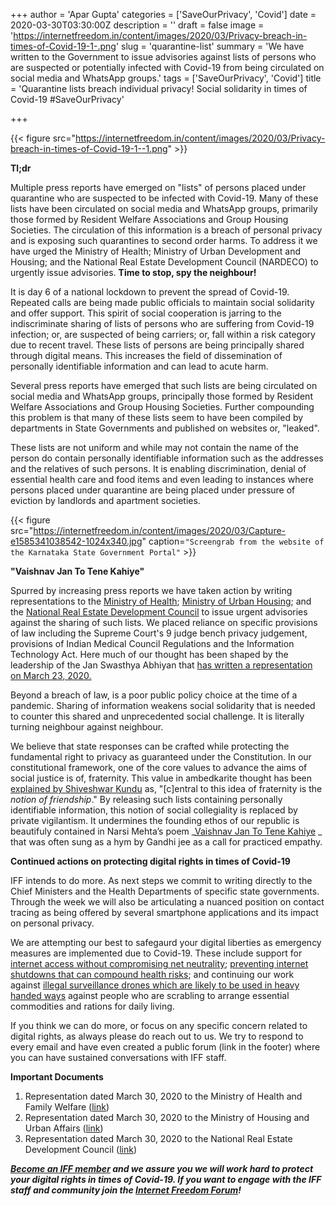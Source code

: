 +++
author = 'Apar Gupta'
categories = ['SaveOurPrivacy', 'Covid']
date = 2020-03-30T03:30:00Z
description = ''
draft = false
image = 'https://internetfreedom.in/content/images/2020/03/Privacy-breach-in-times-of-Covid-19-1-.png'
slug = 'quarantine-list'
summary = 'We have written to the Government to issue advisories against lists of persons who are suspected or potentially infected with Covid-19 from being circulated on social media and WhatsApp groups.'
tags = ['SaveOurPrivacy', 'Covid']
title = 'Quarantine lists breach individual privacy! Social solidarity in times of Covid-19 #SaveOurPrivacy'

+++


{{< figure src="https://internetfreedom.in/content/images/2020/03/Privacy-breach-in-times-of-Covid-19-1--1.png" >}}

**Tl;dr**

Multiple press reports have emerged on "lists" of persons placed under quarantine who are suspected to be infected with Covid-19. Many of these lists have been circulated on social media and WhatsApp groups, primarily those formed by Resident Welfare Associations and Group Housing Societies. The circulation of this information is a  breach of personal privacy and is exposing such quarantines to second order harms. To address it we have urged the Ministry of Health; Ministry of Urban Development and Housing; and  the National Real Estate Development Council (NARDECO) to urgently issue advisories. **Time to stop, spy the neighbour!**

It is day 6 of a national lockdown to prevent the spread of Covid-19. Repeated calls are being made public officials to maintain social solidarity and offer support. This spirit of social cooperation is jarring to the indiscriminate sharing of lists of persons who are suffering from Covid-19 infection; or, are suspected of being carriers; or, fall within a risk category due to recent travel. These lists of persons are being principally shared through digital means. This increases the field of dissemination of personally identifiable information and can lead to acute harm.

Several press reports have emerged that such lists are being circulated on social media and WhatsApp groups, principally those formed by Resident Welfare Associations and Group Housing Societies. Further compounding this problem is that many of these lists seem to have been compiled by departments in State Governments and published on websites or, "leaked".

These lists are not uniform and while may not contain the name of the person do contain personally identifiable information such as the addresses and the relatives of such persons. It is enabling discrimination, denial of essential health care and food items and even leading to instances where persons placed under quarantine are being placed under pressure of eviction by landlords and apartment societies.

{{< figure src="https://internetfreedom.in/content/images/2020/03/Capture-e1585341038542-1024x340.jpg" caption=`"Screengrab from the website of the Karnataka State Government Portal"` >}}

**"Vaishnav Jan To Tene Kahiye"**

Spurred by increasing press reports we have taken action by writing representations to the [Ministry of Health](https://drive.google.com/file/d/1Hov2bcNt0dX2j1pNM_JU-c82muozQNhV/view?usp=sharing); [Ministry of Urban Housing](https://drive.google.com/file/d/1M9EUPaYsrho66FUMUDhpRRSjsMdheboA/view?usp=sharing); and the [National Real Estate Development Council](https://drive.google.com/file/d/1qFXpHcgnt5DJCzN7l1mmjBAWJCQvSmKg/view?usp=sharing) to issue urgent advisories against the sharing of such lists. We placed reliance on specific provisions of law including the Supreme Court's 9 judge bench privacy judgement, provisions of Indian Medical Council Regulations and the Information Technology Act. Here much of our thought has been shaped by the leadership of the Jan Swasthya Abhiyan that [has written a representation on March 23, 2020.](http://phmindia.org/2020/03/23/jsa-statement-on-breach-of-confidentiality-around-coronavirus-cases/) 

Beyond a breach of law, is a poor public policy choice at the time of a pandemic. Sharing of information weakens social solidarity that is needed to counter this shared and unprecedented social challenge. It is literally turning neighbour against neighbour.

We believe that state responses can be crafted while protecting the fundamental right to privacy as guaranteed under the Constitution. In our constitutional framework, one of the core values to advance the aims of social justice is of, fraternity. This value in ambedkarite thought has been [explained by Shiveshwar Kundu](https://roundtableindia.co.in/index.php?option=com_content&view=article&id=9561:ambedkar-s-tryst-with-fraternity&catid=129&Itemid=195) as, "[c]entral to this idea of fraternity is the _notion of friendship_." By releasing such lists containing personally identifiable information, this notion of social collegiality is replaced by private vigilantism. It undermines the founding ethos of our republic is beautifuly contained in Narsi Mehta’s poem  _[Vaishnav Jan To Tene Kahiye](https://en.wikipedia.org/wiki/Vaishnava_Jana_To) _ that was often sung as a hym by Gandhi jee as a call for practiced empathy.

**Continued actions on protecting digital rights in times of Covid-19**

IFF intends to do more. As next steps we commit to writing directly to the Chief Ministers and the Health Departments of specific state governments. Through the week we will also be articulating a nuanced position on contact tracing as being offered by several smartphone applications and its impact on personal privacy.

We are attempting our best to safegaurd your digital liberties as emergency measures are implemented due to Covid-19. These include support for [internet access without compromising net neutrality](https://internetfreedom.in/urgent-steps-to-be-taken-by-the-department-of-telecom-due-to-the-covid/); [preventing internet shutdowns that can compound health risks](https://internetfreedom.in/internet-slowdown-in-jammu-and-kashmir-could-cost-lives-during-covid-19-pandemic/); and continuing our work against [illegal surveillance drones which are likely to be used in heavy handed ways](https://internetfreedom.in/delhi-police-admits-to-using-drones/) against people who are scrabling to arrange essential commodities and rations for daily living.

If you think we can do more, or focus on any specific concern related to digital rights, as always please do reach out to us. We try to respond to every email and have even created a public forum (link in the footer) where you can have sustained conversations with IFF staff.

**Important Documents**

1. Representation dated March 30, 2020 to the Ministry of Health and Family Welfare ([link](https://drive.google.com/file/d/1Hov2bcNt0dX2j1pNM_JU-c82muozQNhV/view?usp=sharing))
2. Representation dated March 30, 2020 to the Ministry of Housing and Urban Affairs ([link](https://drive.google.com/open?id=1qFXpHcgnt5DJCzN7l1mmjBAWJCQvSmKg))
3. Representation dated March 30, 2020 to the National Real Estate Development Council ([link](https://drive.google.com/file/d/1qFXpHcgnt5DJCzN7l1mmjBAWJCQvSmKg/view?usp=sharing))

**_[Become an IFF member](https://internetfreedom.in/donate/) and we assure you we will work hard to protect your digital rights in times of Covid-19. If you want to engage with the IFF staff and community join the [Internet Freedom Forum](https://forum.internetfreedom.in/)!_**


